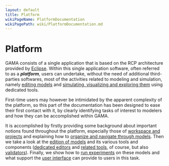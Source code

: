 ```yaml
---
layout: default
title: Platform
wikiPageName: PlatformDocumentation
wikiPagePath: wiki/PlatformDocumentation.md
---
```


# Platform

GAMA consists of a single application that is based on the RCP architecture provided by [Eclipse](http://www.eclipse.org). Within this single application software, often referred to as a _**platform**_, users can undertake, without the need of additional third-parties softwares, most of the activities related to modeling and simulation, namely [editing models](EditingModels) and [simulating, visualizing and exploring them](RunningExperiments) using dedicated tools.

First-time users may however be intimidated by the apparent complexity of the platform, so this part of the documentation has been designed to ease their first contact with it, by clearly identifying tasks of interest to modelers and how they can be accomplished within GAMA.

It is accomplished by firstly providing some background about important notions found throughout the platform, especially those of [workspace and projects](WorkspaceProjectsAndModels) and explaining how to [organize and navigate through models](NavigatingWorkspace). Then we take a look at the [edition of models](EditingModels) and its various tools and components ([dedicated editors](GamlEditorGeneralities) and [related tools](GamlEditorToolbar), of course, but also [validators](ValidationOfModels)). Finally, we show how to [run experiments](RunningExperiments) on these models and what support the [user interface](ExperimentsUserInterface) can provide to users in this task.
